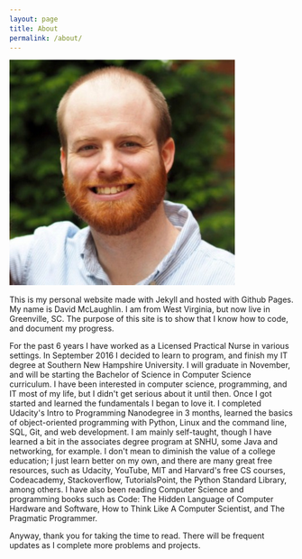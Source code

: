 ```yaml
---
layout: page
title: About
permalink: /about/
---
```

![bio_pic](/bio_pic.jpg)

This is my personal website made with Jekyll and hosted with Github Pages. My name is David McLaughlin. I am from West Virginia, but now live in Greenville, SC. The purpose of this site is to show that I know how to code, and document my progress.

For the past 6 years I have worked as a Licensed Practical Nurse in various settings. In September 2016 I decided to learn to program, and finish my IT degree at Southern New Hampshire University. I will graduate in November, and will be starting the Bachelor of Science in Computer Science curriculum. I have been interested in computer science, programming, and IT most of my life, but I didn't get serious about it until then. Once I got started and learned the fundamentals I began to love it. I completed Udacity's Intro to Programming Nanodegree in 3 months, learned the basics of object-oriented programming with Python, Linux and the command line, SQL, Git, and web development. I am mainly self-taught, though I have learned a bit in the associates degree program at SNHU, some Java and networking, for example. I don't mean to diminish the value of a college education; I just learn better on my own, and there are many great free resources, such as Udacity, YouTube, MIT and Harvard's free CS courses, Codeacademy, Stackoverflow, TutorialsPoint, the Python Standard Library, among others. I have also been reading Computer Science and programming books such as Code: The Hidden Language of Computer Hardware and Software, How to Think Like A Computer Scientist, and The Pragmatic Programmer.

Anyway, thank you for taking the time to read. There will be frequent updates as I complete more problems and projects.
